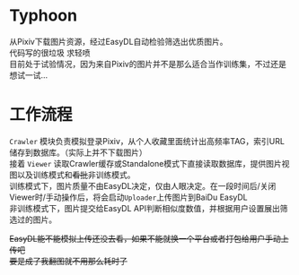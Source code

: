 # Typhoon
从Pixiv下载图片资源，经过EasyDL自动检验筛选出优质图片。  
代码写的很垃圾 求轻喷  
目前处于试验情况，因为来自Pixiv的图片并不是那么适合当作训练集，不过还是想试一试...  

# 工作流程
`Crawler` 模块负责模拟登录Pixiv，从个人收藏里面统计出高频率TAG，索引URL储存到数据库。（实际上并不下载图片）  
接着 `Viewer` 读取Crawler缓存或Standalone模式下直接读取数据库，提供图片视图以及训练模式和~~看批~~非训练模式。  
训练模式下，图片质量不由EasyDL决定，仅由人眼决定。在一段时间后/关闭Viewer时/手动操作后，将会启动`Uploader`上传图片到BaiDu EasyDL  
非训练模式下，图片提交给EasyDL API判断相似度数值，并根据用户设置展出筛选过的图片。  

~~EasyDL能不能模拟上传还没去看，如果不能就换一个平台或者打包给用户手动上传吧~~  
~~要是成了我翻图就不用那么耗时了~~